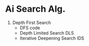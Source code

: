 # Ai Search Alg.
1. Depth First Search
   - DFS code
   - Depth Limited Search DLS
   - Iterative Deepening Search IDS

